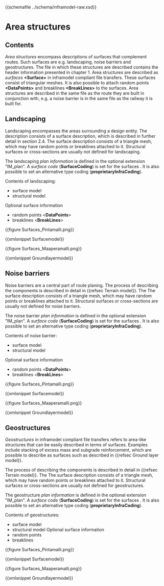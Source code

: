 {{schemafile ../schema/inframodel-raw.xsd}}
# Area structures

## Contents

*Area structures* encompass descriptions of surfaces that complement routes. Such surfaces are e.g. landscaping, noise barriers and geostructures. The file in which these structures are described contains the header information presented in chapter 1. Area structures are described as *surfaces* **\<Surface>** in inframodel compliant file transfers. These surfaces consist of triangular meshes. It is also possible to attach random points **\<DataPoints>** and breaklines **\<BreakLines>** to the surfaces. Area structures are described in the same file as the route they are built in conjunction with, e.g. a noise barrier is in the same file as the railway it is built for.

## Landscaping

Landscaping encompasses the areas surrounding a design entity. The description consists of a surface description, which is described in further detail in section 2.4. The surface description consists of a triangle mesh, which may have random points or breaklines attached to it. Structural surfaces or cross-sections are usually not defined for landscaping.

The landscaping *plan information* is defined in the optional extension "IM_plan". A *surface code* (**SurfaceCoding**) is set for the surfaces . It is also possible to set an alternative type coding (**proprietaryInfraCoding**).

Contents of landscaping:

- surface model
- structural model

Optional surface information
- random points <**DataPoints**>
- breaklines <**BreakLines**>
 
{{figure Surfaces_Pintamalli.png}}

{{xmlsnippet Surfacemodel}}
 
{{figure Surfaces_Maaperamalli.png}}
 
{{xmlsnippet Groundlayermodel}}	
 
## Noise barriers

Noise barriers are a central part of route planing. The process of describing the components is described in detail in {{refsec Terrain model}}. The The surface description consists of a triangle mesh, which may have random points or breaklines attached to it. Structural surfaces or cross-sections are usually not defined for noise barriers.

The noise barrier *plan information* is defined in the optional extension "IM_plan". A *surface code* (**SurfaceCoding**) is set for the surfaces . It is also possible to set an alternative type coding (**proprietaryInfraCoding**).

Contents of noise barrier:

- surface model
- structural model

Optional surface information
- random points <**DataPoints**>
- breaklines <**BreakLines**>

{{figure Surfaces_Pintamalli.png}}

{{xmlsnippet Surfacemodel}}

{{figure Surfaces_Maaperamalli.png}}

{{xmlsnippet Groundlayermodel}}

## Geostructures

*Geostructures* in inframodel compliant file transfers refers to area-like structures that can be easily described in terms of surfaces. Examples include stacking of excess mass and subgrade reinforcement, which are possible to describe as surfaces such as described in {{refsec Ground layer model}}.

The process of describing the components is described in detail in {{refsec Terrain model}}. The The surface description consists of a triangle mesh, which may have random points or breaklines attached to it. Structural surfaces or cross-sections are usually not defined for geostructures.

The geostructure *plan information* is defined in the optional extension "IM_plan". A *surface code* (**SurfaceCoding**) is set for the surfaces . It is also possible to set an alternative type coding (**proprietaryInfraCoding**).

Contents of geostructures:

- surface model
- structural model
Optional surface information
- random points <DataPoints>
- breaklines <BreakLines>
 
{{figure Surfaces_Pintamalli.png}}

{{xmlsnippet Surfacemodel}}

{{figure Surfaces_Maaperamalli.png}}

{{xmlsnippet Groundlayermodel}}

